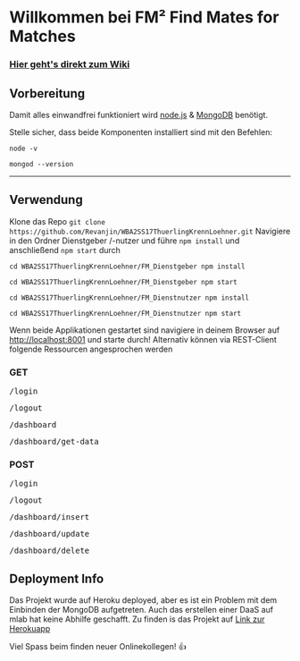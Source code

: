 # Willkommen bei **FM² Find Mates for Matches**

### [Hier geht's direkt zum Wiki](https://github.com/Revanjin/WBA2SS17ThuerlingKrennLoehner/wiki)
## Vorbereitung
Damit alles einwandfrei funktioniert wird [node.js](https://nodejs.org/en/download/) & [MongoDB](https://www.mongodb.com/download-center) benötigt.

Stelle sicher, dass beide Komponenten installiert sind
mit den Befehlen:

`node -v `

`mongod --version`


***
## Verwendung
Klone das Repo
`git clone https://github.com/Revanjin/WBA2SS17ThuerlingKrennLoehner.git`
Navigiere in den Ordner Dienstgeber /-nutzer und führe `npm install` und anschließend `npm start` durch

`cd WBA2SS17ThuerlingKrennLoehner/FM_Dienstgeber npm install`

`cd WBA2SS17ThuerlingKrennLoehner/FM_Dienstgeber npm start`

`cd WBA2SS17ThuerlingKrennLoehner/FM_Dienstnutzer npm install`

`cd WBA2SS17ThuerlingKrennLoehner/FM_Dienstnutzer npm start`

Wenn beide Applikationen gestartet sind navigiere in deinem Browser auf [http://localhost:8001](http://localhost:8001) und starte durch!
Alternativ können via REST-Client folgende Ressourcen angesprochen werden
### GET
<pre>/login</pre>
<pre>/logout</pre>
<pre>/dashboard</pre>
<pre>/dashboard/get-data</pre>

### POST
<pre>/login</pre>
<pre>/logout</pre>
<pre>/dashboard/insert</pre>
<pre>/dashboard/update</pre>
<pre>/dashboard/delete</pre>

## Deployment Info
Das Projekt wurde auf Heroku deployed, aber es ist ein Problem mit dem Einbinden der MongoDB aufgetreten.
Auch das erstellen einer DaaS auf mlab hat keine Abhilfe geschafft.
Zu finden is das Projekt auf [Link zur Herokuapp](https://fm2.herokuapp.com)

Viel Spass beim finden neuer Onlinekollegen! 👍
